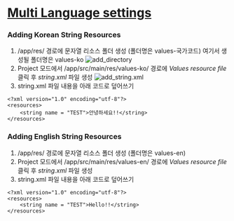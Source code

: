 # [Multi Language settings](https://lktprogrammer.tistory.com/144)

### Adding Korean String Resources
1. /app/res/ 경로에 문자열 리소스 폴더 생성 (폴더명은 values-국가코드)
여기서 생성될 폴더명은 values-ko
![add_directory](https://img1.daumcdn.net/thumb/R1280x0/?scode=mtistory2&fname=https%3A%2F%2Fk.kakaocdn.net%2Fdn%2FBQjIj%2Fbtqu9aftCrb%2Fhsws1WMobeKxKqsDntkNlk%2Fimg.png)
2. Project 모드에서 /app/src/main/res/values-ko/ 경로에 *Values resource file* 클릭 후 *string.xml* 파일 생성
![add_string.xml](https://img1.daumcdn.net/thumb/R1280x0/?scode=mtistory2&fname=https%3A%2F%2Fk.kakaocdn.net%2Fdn%2Fbiv6cW%2FbtqvbHKdoEH%2FLZI8KG0SOvjFWnRV2rqv61%2Fimg.png)
3. string.xml 파일 내용을 아래 코드로 덮어쓰기
  ~~~
  <?xml version="1.0" encoding="utf-8"?>
  <resources>
      <string name = "TEST">안녕하세요!!</string>
  </resources>
  ~~~

### Adding English String Resources
1. /app/res/ 경로에 문자열 리소스 폴더 생성 (폴더명은 values-en)
2. Project 모드에서 /app/src/main/res/values-en/ 경로에 *Values resource file* 클릭 후 *string.xml* 파일 생성
3. string.xml 파일 내용을 아래 코드로 덮어쓰기
  ~~~
  <?xml version="1.0" encoding="utf-8"?>
  <resources>
      <string name = "TEST">Hello!!</string>
  </resources>
  ~~~

